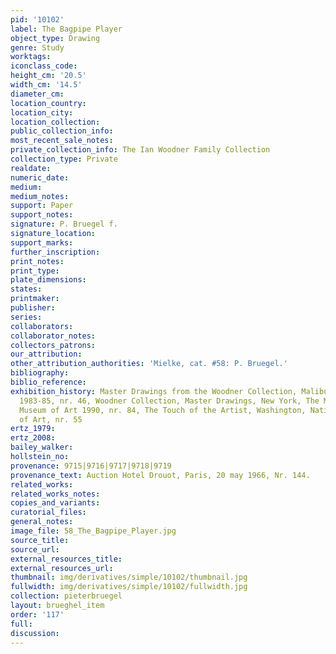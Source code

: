 ```yaml
---
pid: '10102'
label: The Bagpipe Player
object_type: Drawing
genre: Study
worktags:
iconclass_code:
height_cm: '20.5'
width_cm: '14.5'
diameter_cm:
location_country:
location_city:
location_collection:
public_collection_info:
most_recent_sale_notes:
private_collection_info: The Ian Woodner Family Collection
collection_type: Private
realdate:
numeric_date:
medium:
medium_notes:
support: Paper
support_notes:
signature: P. Bruegel f.
signature_location:
support_marks:
further_inscription:
print_notes:
print_type:
plate_dimensions:
states:
printmaker:
publisher:
series:
collaborators:
collaborator_notes:
collectors_patrons:
our_attribution:
other_attribution_authorities: 'Mielke, cat. #58: P. Bruegel.'
bibliography:
biblio_reference:
exhibition_history: Master Drawings from the Woodner Collection, Malibu u. a. O (????)
  1983-85, nr. 46, Woodner Collection, Master Drawings, New York, The Metropolitan
  Museum of Art 1990, nr. 84, The Touch of the Artist, Washington, National Gallery
  of Art, nr. 55
ertz_1979:
ertz_2008:
bailey_walker:
hollstein_no:
provenance: 9715|9716|9717|9718|9719
provenance_text: Auction Hotel Drouot, Paris, 20 may 1966, Nr. 144.
related_works:
related_works_notes:
copies_and_variants:
curatorial_files:
general_notes:
image_file: 58_The_Bagpipe_Player.jpg
source_title:
source_url:
external_resources_title:
external_resources_url:
thumbnail: img/derivatives/simple/10102/thumbnail.jpg
fullwidth: img/derivatives/simple/10102/fullwidth.jpg
collection: pieterbruegel
layout: brueghel_item
order: '117'
full:
discussion:
---
```


